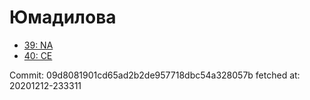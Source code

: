 # Юмадилова
- [39: NA](39.md)
- [40: CE](40.md)

Commit: 09d8081901cd65ad2b2de957718dbc54a328057b
 fetched at: 20201212-233311

